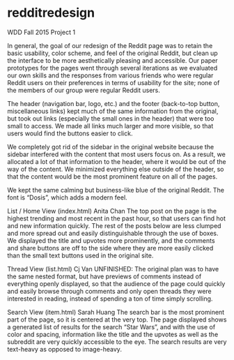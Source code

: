 # redditredesign
WDD Fall 2015 Project 1

In general, the goal of our redesign of the Reddit page was to retain the basic usability, color scheme, and feel of the original Reddit, but clean up the interface to be more aesthetically pleasing and accessible. Our paper prototypes for the pages went through several iterations as we evaluated our own skills and the responses from various friends who were regular Reddit users on their preferences in terms of usability for the site; none of the members of our group were regular Reddit users.

The header (navigation bar, logo, etc.) and the footer (back-to-top button, miscellaneous links) kept much of the same information from the original, but took out links (especially the small ones in the header) that were too small to access. We made all links much larger and more visible, so that users would find the buttons easier to click.

We completely got rid of the sidebar in the original website because the sidebar interfered with the content that most users focus on. As a result, we allocated a lot of that information to the header, where it would be out of the way of the content. We minimized everything else outside of the header, so that the content would be the most prominent feature on all of the pages.

We kept the same calming but business-like blue of the original Reddit. The font is “Dosis”, which adds a modern feel.

List / Home View (index.html)
Anita Chan
The top post on the page is the highest trending and most recent in the past hour, so that users can find hot and new information quickly. The rest of the posts below are less clumped and more spread out and easily distinguishable through the use of boxes. We displayed the title and upvotes more prominently, and the comments and share buttons are off to the side where they are more easily clicked than the small text buttons used in the original site.


Thread View (list.html)
Cj Van
UNFINISHED: The original plan was to have the same nested format, but have previews of comments instead of everything openly displayed, so that the audience of the page could quickly and easily browse through comments and only open threads they were interested in reading, instead of spending a ton of time simply scrolling.


Search View (item.html)
Sarah Huang
The search bar is the most prominent part of the page, so it is centered at the very top. The page displayed shows a generated list of results for the search “Star Wars”, and with the use of color and spacing, information like the title and the upvotes as well as the subreddit are very quickly accessible to the eye. The search results are very text-heavy as opposed to image-heavy.

